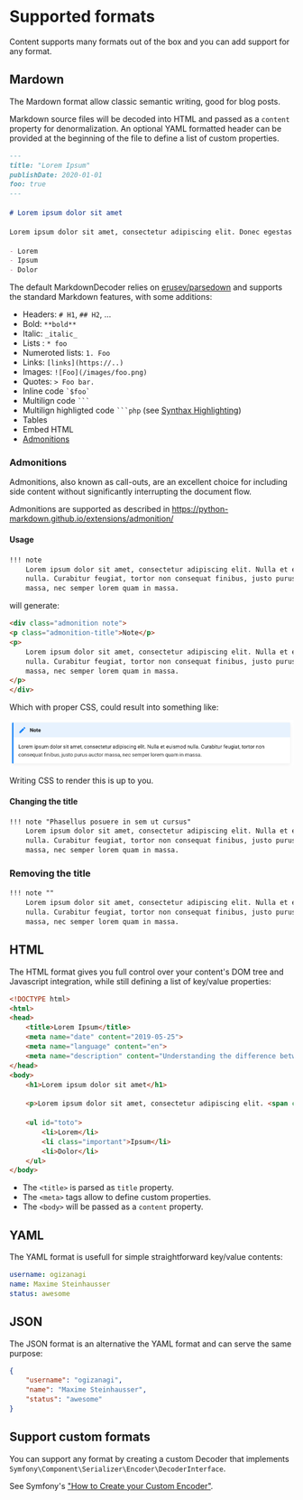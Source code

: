 # Supported formats

Content supports many formats out of the box and you can add support for any format.

## Mardown

The Mardown format allow classic semantic writing, good for blog posts.

Markdown source files will be decoded into HTML and passed as a `content` property for denormalization.
An optional YAML formatted header can be provided at the beginning of the file to define a list of custom properties.

```markdown
---
title: "Lorem Ipsum"
publishDate: 2020-01-01
foo: true
---

# Lorem ipsum dolor sit amet

Lorem ipsum dolor sit amet, consectetur adipiscing elit. Donec egestas odio vitae sapien pharetra posuere. Aliquam pellentesque tortor hendrerit, tempor augue ut, vulputate libero. Nullam a lobortis nibh. Donec ac molestie tellus. Duis ac elit a odio sodales interdum. Cras venenatis augue sit amet lacinia ultrices. Duis gravida ac elit quis auctor.

- Lorem
- Ipsum
- Dolor
```

The default MarkdownDecoder relies on [erusev/parsedown](https://github.com/erusev/parsedown) and supports the standard Markdown features, with some additions:

- Headers: `# H1`, `## H2`, ...
- Bold: `**bold**`
- Italic: `_italic_`
- Lists : `* foo`
- Numeroted lists: `1. Foo`
- Links: `[links](https://..)`
- Images:  `![Foo](/images/foo.png)`
- Quotes: `> Foo bar.`
- Inline code `` `$foo` ``
- Multilign code `` ``` ``
- Multilign highligted code `` ```php `` (see [Synthax Highlighting](synthax-hightlighting.md))
- Tables
- Embed HTML
- [Admonitions](#admonitions)

### Admonitions

Admonitions, also known as call-outs, are an excellent choice for including side
content without significantly interrupting the document flow.

Admonitions are supported as described in https://python-markdown.github.io/extensions/admonition/

#### Usage

```markdown
!!! note
    Lorem ipsum dolor sit amet, consectetur adipiscing elit. Nulla et euismod
    nulla. Curabitur feugiat, tortor non consequat finibus, justo purus auctor
    massa, nec semper lorem quam in massa.
```

will generate:

```html
<div class="admonition note">
<p class="admonition-title">Note</p>
<p>
    Lorem ipsum dolor sit amet, consectetur adipiscing elit. Nulla et euismod
    nulla. Curabitur feugiat, tortor non consequat finibus, justo purus auctor
    massa, nec semper lorem quam in massa.
</p>
</div>
```

Which with proper CSS, could result into something like:

![admonition sample](./images/admonition.png)

Writing CSS to render this is up to you.

#### Changing the title

```markdown
!!! note "Phasellus posuere in sem ut cursus"
    Lorem ipsum dolor sit amet, consectetur adipiscing elit. Nulla et euismod
    nulla. Curabitur feugiat, tortor non consequat finibus, justo purus auctor
    massa, nec semper lorem quam in massa.
```    
    
### Removing the title

```markdown
!!! note ""
    Lorem ipsum dolor sit amet, consectetur adipiscing elit. Nulla et euismod
    nulla. Curabitur feugiat, tortor non consequat finibus, justo purus auctor
    massa, nec semper lorem quam in massa.
```

## HTML

The HTML format gives you full control over your content's DOM tree and Javascript integration, while still defining a list of key/value properties:

```html
<!DOCTYPE html>
<html>
<head>
    <title>Lorem Ipsum</title>
    <meta name="date" content="2019-05-25">
    <meta name="language" content="en">
    <meta name="description" content="Understanding the difference between `const` and `let`.">
</head>
<body>
    <h1>Lorem ipsum dolor sit amet</h1>

    <p>Lorem ipsum dolor sit amet, consectetur adipiscing elit. <span class="custom">Donec egestas odio vitae sapien pharetra posuere.</span> Aliquam pellentesque tortor hendrerit, tempor augue ut, vulputate libero. Nullam a lobortis nibh. Donec ac molestie tellus. Duis ac elit a odio sodales interdum. Cras venenatis augue sit amet lacinia ultrices. Duis gravida ac elit quis auctor.</p>

    <ul id="toto">
        <li>Lorem</li>
        <li class="important">Ipsum</li>
        <li>Dolor</li>
    </ul>
</body>
```

- The `<title>` is parsed as `title` property.
- The `<meta>` tags allow to define custom properties.
- The `<body>` will be passed as a `content` property.

## YAML

The YAML format is usefull for simple straightforward key/value contents:

```yaml
username: ogizanagi
name: Maxime Steinhausser
status: awesome
```

## JSON

The JSON format is an alternative the YAML format and can serve the same purpose:

```json
{
    "username": "ogizanagi",
    "name": "Maxime Steinhausser",
    "status": "awesome"
}
```

## Support custom formats

You can support any format by creating a custom Decoder that implements `Symfony\Component\Serializer\Encoder\DecoderInterface`.

See Symfony's ["How to Create your Custom Encoder"](https://symfony.com/doc/current/serializer/custom_encoders.html).
